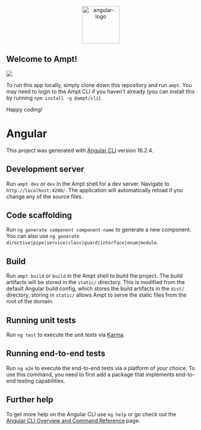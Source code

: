 <p align="center">
    <img src="https://ampt.dev/public/templates/angular.svg" alt="angular-logo" width="100"/>
</p>

## Welcome to Ampt!

[<img src="https://getampt.com/button"/>](https://ampt.dev/start?template=angular)

To run this app locally, simply clone down this repository and run `ampt`. You may need to login to the Ampt CLI if you haven't already (you can install this by running `npm install -g @ampt/cli`).

Happy coding!

# Angular

This project was generated with [Angular CLI](https://github.com/angular/angular-cli) version 16.2.4.

## Development server

Run `ampt dev` or `dev` in the Ampt shell for a dev server. Navigate to `http://localhost:4200/`. The application will automatically reload if you change any of the source files.

## Code scaffolding

Run `ng generate component component-name` to generate a new component. You can also use `ng generate directive|pipe|service|class|guard|interface|enum|module`.

## Build

Run `ampt build` or `build` in the Ampt shell to build the project. The build artifacts will be stored in the `static/` directory. This is modified from the default Angular build config, which stores the build artifacts in the `dist/` directory, storing in `static/` allows Ampt to serve the static files from the root of the domain.

## Running unit tests

Run `ng test` to execute the unit tests via [Karma](https://karma-runner.github.io).

## Running end-to-end tests

Run `ng e2e` to execute the end-to-end tests via a platform of your choice. To use this command, you need to first add a package that implements end-to-end testing capabilities.

## Further help

To get more help on the Angular CLI use `ng help` or go check out the [Angular CLI Overview and Command Reference](https://angular.io/cli) page.
